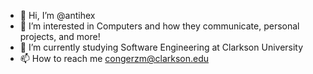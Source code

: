 - 👋 Hi, I’m @antihex
- 👀 I’m interested in Computers and how they communicate, personal projects, and more!
- 🌱 I’m currently studying Software Engineering at Clarkson University
- 📫 How to reach me congerzm@clarkson.edu
